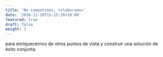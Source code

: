 ```yaml
---
title: 'No competimos, colaboramos'
date: '2018-11-28T15:15:26+10:00'
featured: true
draft: false
weight: 3
---
```

para enriquecernos de otros puntos de vista y construir una solución de éxito conjunta.
